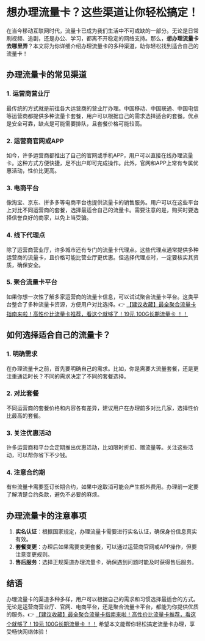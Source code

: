 # 想办理流量卡？这些渠道让你轻松搞定！

在当今移动互联网时代，流量卡已成为我们生活中不可或缺的一部分。无论是日常刷视频、追剧，还是办公、学习，都离不开稳定的网络支持。那么，**想办理流量卡去哪里弄**？本文将为你详细介绍办理流量卡的多种渠道，助你轻松找到适合自己的流量卡！

## 办理流量卡的常见渠道

### 1. 运营商营业厅
最传统的方式就是前往各大运营商的营业厅办理。中国移动、中国联通、中国电信等运营商都提供多种流量卡套餐，用户可以根据自己的需求选择适合的套餐。优点是安全可靠，缺点是可能需要排队，且套餐价格可能较高。

### 2. 运营商官网或APP
如今，许多运营商都推出了自己的官网或手机APP，用户可以直接在线办理流量卡。这种方式方便快捷，足不出户即可完成操作。此外，官网和APP上常有专属优惠活动，性价比更高。

### 3. 电商平台
像淘宝、京东、拼多多等电商平台也提供流量卡的销售服务。用户可以在这些平台上对比不同运营商的套餐，选择最适合自己的流量卡。需要注意的是，购买时要选择信誉良好的商家，以免上当受骗。

### 4. 线下代理点
除了运营商营业厅，许多城市还有专门的流量卡代理点。这些代理点通常提供多种运营商的流量卡，且价格可能比营业厅更优惠。但选择代理点时，一定要核实其资质，确保安全。

### 5. 聚合流量卡平台
如果你想一次性了解多家运营商的流量卡信息，可以试试聚合流量卡平台。这类平台整合了多种流量卡资源，方便用户对比选择。👉 [【建议收藏】最全聚合流量卡指南来啦！高性价比流量卡推荐，看这个就够了！19元 100G长期流量卡 ！！](https://bit.ly/Liuliangka)

## 如何选择适合自己的流量卡？

### 1. 明确需求
在办理流量卡之前，首先要明确自己的需求。比如，你是需要大流量套餐，还是更注重通话时长？不同的需求决定了不同的套餐选择。

### 2. 对比套餐
不同运营商的套餐价格和内容各有差异，建议用户在办理前多对比几家，选择性价比最高的套餐。

### 3. 关注优惠活动
许多运营商和平台会定期推出优惠活动，比如限时折扣、赠流量等。关注这些活动，可以帮你省下不少钱。

### 4. 注意合约期
有些流量卡需要签订长期合约，如果中途取消可能会产生额外费用。办理前一定要了解清楚合约条款，避免不必要的麻烦。

## 办理流量卡的注意事项

1. **实名认证**：根据国家规定，办理流量卡需要进行实名认证，确保身份信息真实有效。
2. **套餐变更**：办理后如果需要变更套餐，可以通过运营商官网或APP操作，但要注意变更规则。
3. **售后服务**：选择正规渠道办理流量卡，确保遇到问题时能及时获得售后服务。

## 结语

办理流量卡的渠道多种多样，用户可以根据自己的需求和习惯选择最适合的方式。无论是运营商营业厅、官网、电商平台，还是聚合流量卡平台，都能为你提供优质的服务。👉 [【建议收藏】最全聚合流量卡指南来啦！高性价比流量卡推荐，看这个就够了！19元 100G长期流量卡 ！！](https://bit.ly/Liuliangka) 希望本文能帮你轻松搞定流量卡办理，享受畅快网络体验！